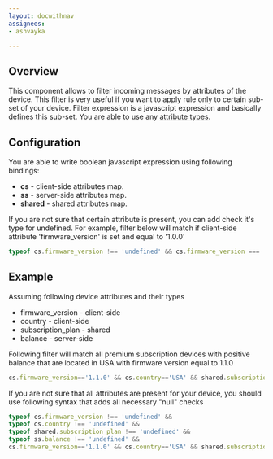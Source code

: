 ```yaml
---
layout: docwithnav
assignees:
- ashvayka

---
```


## Overview

This component allows to filter incoming messages by attributes of the device. 
This filter is very useful if you want to apply rule only to certain sub-set of your device. 
Filter expression is a javascript expression and basically defines this sub-set. You are able to use any [attribute types](/docs/user-guide/attributes#attribute-types).

## Configuration

You are able to write boolean javascript expression using following bindings:

 - **cs** - client-side attributes map.
 - **ss** - server-side attributes map.
 - **shared** - shared attributes map.
 
If you are not sure that certain attribute is present, you can add check it's type for undefined.
For example, filter below will match if client-side attribute 'firmware_version' is set and equal to '1.0.0'  

```javascript
typeof cs.firmware_version !== 'undefined' && cs.firmware_version === '1.0.0' 
```

## Example

Assuming following device attributes and their types
 - firmware_version - client-side 
 - country - client-side
 - subscription_plan - shared
 - balance - server-side
 
Following filter will match all premium subscription devices with positive balance that are located in USA with firmware version equal to 1.1.0

```javascript
cs.firmware_version=='1.1.0' && cs.country=='USA' && shared.subscription_plan=='premium' && ss.balance > 0
```

If you are not sure that all attributes are present for your device, you should use following syntax that adds all necessary "null" checks

```javascript
typeof cs.firmware_version !== 'undefined' && 
typeof cs.country !== 'undefined' && 
typeof shared.subscription_plan !== 'undefined' && 
typeof ss.balance !== 'undefined' && 
cs.firmware_version=='1.1.0' && cs.country=='USA' && shared.subscription_plan=='premium' && ss.balance > 0
```

